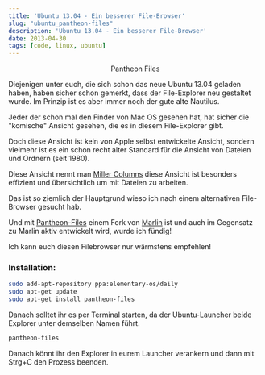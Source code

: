 ```yaml
---
title: 'Ubuntu 13.04 - Ein besserer File-Browser'
slug: "ubuntu_pantheon-files"
description: 'Ubuntu 13.04 - Ein besserer File-Browser'
date: 2013-04-30
tags: [code, linux, ubuntu]
---
```


<center>
	<figure>
		<a href="/assets/images/2013-04-30/Arbeitsfläche-1_002.png"><img src="/assets/images/2013-04-30/Arbeitsfläche-1_002.png" alt=""></a>
		<figcaption>Pantheon Files</figcaption>
	</figure>
</center>

Diejenigen unter euch, die sich schon das neue Ubuntu 13.04 geladen haben, haben sicher schon gemerkt, dass der File-Explorer neu gestaltet wurde. Im Prinzip ist es aber immer noch der gute alte Nautilus.

Jeder der schon mal den Finder von Mac OS gesehen hat, hat sicher die "komische" Ansicht gesehen, die es in diesem File-Explorer gibt.

Doch diese Ansicht ist kein von Apple selbst entwickelte Ansicht, sondern vielmehr ist es ein schon recht alter Standard für die Ansicht von Dateien und Ordnern (seit 1980).

Diese Ansicht nennt man [Miller Columns](http://en.wikipedia.org/wiki/Miller_columns) diese Ansicht ist besonders effizient und übersichtlich um mit Dateien zu arbeiten.

Das ist so ziemlich der Hauptgrund wieso ich nach einem alternativen File-Browser gesucht hab.

Und mit [Pantheon-Files](https://launchpad.net/pantheon-files) einem Fork von [Marlin](https://launchpad.net/marlin) ist und auch im Gegensatz zu Marlin aktiv entwickelt wird, wurde ich fündig!

Ich kann euch diesen Filebrowser nur wärmstens empfehlen!

### Installation: 

``` bash
sudo add-apt-repository ppa:elementary-os/daily
sudo apt-get update
sudo apt-get install pantheon-files
```

Danach solltet ihr es per Terminal starten, da der Ubuntu-Launcher beide Explorer unter demselben Namen führt.

``` bash
pantheon-files
```

Danach könnt ihr den Explorer in eurem Launcher verankern und dann mit Strg+C den Prozess beenden.


